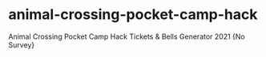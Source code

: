 # animal-crossing-pocket-camp-hack
Animal Crossing Pocket Camp Hack Tickets &amp; Bells Generator 2021 {No Survey}
